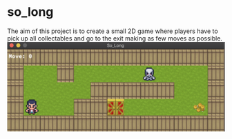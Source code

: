 # so_long

The aim of this project is to create a small 2D game where players have to pick up all collectables and go to the exit making as few moves as possible.
![screenshot for the game](https://raw.githubusercontent.com/Ra-Wo/so_long/main/ScreenShot.png)
